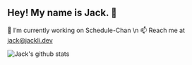 ## Hey! My name is Jack. 👋

🔭 I’m currently working on Schedule-Chan \n
📫 Reach me at jack@jackli.dev

![Jack's github stats](https://github-readme-stats.vercel.app/api?username=jackhli&show_icons=true&theme=radical)


<!--
**jackhli/jackhli** is a ✨ _special_ ✨ repository because its `README.md` (this file) appears on your GitHub profile.

Here are some ideas to get you started:

- 🔭 I’m currently working on ...
- 🌱 I’m currently learning ...
- 👯 I’m looking to collaborate on ...
- 🤔 I’m looking for help with ...
- 💬 Ask me about ...
- 📫 How to reach me: ...
- 😄 Pronouns: ...
- ⚡ Fun fact: ...
-->
